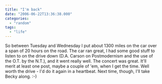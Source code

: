```yaml
---
title: "I'm back"
date: "2006-06-22T13:36:38.000"
categories: 
  - "random"
tags: 
  - "life"
---
```


So between Tuesday and Wednesday I put about 1300 miles on the car over a span of 20 hours on the road. The car ran great, I had some good stuff to listen to on the drive down (D.A. Carson on Postmodernism and the use of the O.T. by the N.T.), and it went really well. The concert was great. It'll merit at least one post, maybe a couple of 'em, when I get the time. Well worth the drive - I'd do it again in a heartbeat. Next time, though, I'll take Becky along. :-)

